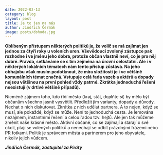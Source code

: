 ```yaml
---
date: 2022-02-13
category: blog
layout: post
title: Je to jen na nás
author: Jindřich Čermák
image: posts/dohoda.jpg
---
```

**Oblíbeným přístupem některých politiků je, že volič se má zajímat jen jednou za čtyři roky u voleních uren. Vševědoucí zvolený zástupce pak rozhodne i ve jménu jeho dobra, protože občan vlastně neví, co je pro něj dobré. Pravda, setkáváme se s tím zejména na úrovni celostátní. Ale i v některých lokálních tématech nám tento přístup zůstává. Na jeho obhajobu však musím podotknout, že míra složitosti je i ve většině komunálních témat značná. Vstupuje celá řada vazeb a aktérů a dopady nejsou většinou na první pohled vždy patrné. Zkrátka jednoduchá řešení neexistují (v drtivé většině případů).**

Nicméně zájmem toho, kdo řídí město (kraj, stát, doplňte si) by mělo být občanům všechno jasně vysvětlit. Předložit jim varianty, dopady a důvody. Nechat o nich diskutovat. Zkrátka z nich udělat partnera. A to nejen, když se musí, ale pokaždé, když se může. Není to jednoduchá cesta. Je lemována nezájmem, instantními řešení a celou řadou tzv. hejtů. Ale jen tak můžeme změnit naše krásné město. Aktivní občané, co se zajímají a starají o své okolí, ptají se volených politiků a nenechají se odbít prázdnými frázemi nebo PR fotkami. Politik je správcem města a partnerem pro jeho obyvatele, nikoliv jejich vůdcem.

***Jindřich Čermák, zastupitel za Piráty***
